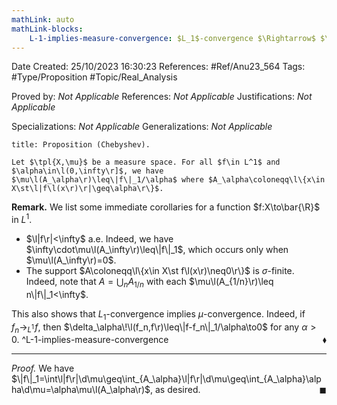 ```yaml
---
mathLink: auto
mathLink-blocks:
    L-1-implies-measure-convergence: $L_1$-convergence $\Rightarrow$ $\mu$-convergence
---
```


<div class="topSpace"></div>

Date Created: 25/10/2023 16:30:23
References: #Ref/Anu23_564
Tags: #Type/Proposition #Topic/Real_Analysis

Proved by: <i>Not Applicable</i>
References: <i>Not Applicable</i>
Justifications: <i>Not Applicable</i>

Specializations: <i>Not Applicable</i>
Generalizations: <i>Not Applicable</i>

``` ad-Proposition
title: Proposition (Chebyshev).

Let $\tpl{X,\mu}$ be a measure space. For all $f\in L^1$ and $\alpha\in\l(0,\infty\r]$, we have $\mu\l(A_\alpha\r)\leq\|f\|_1/\alpha$ where $A_\alpha\coloneqq\l\{x\in X\st\l|f\l(x\r)\r|\geq\alpha\r\}$.

```

<b>Remark.</b> We list some immediate corollaries for a function $f:X\to\bar{\R}$ in $L^1$.
* $\l|f\r|<\infty$ a.e. Indeed, we have $\infty\cdot\mu\l(A_\infty\r)\leq\|f\|_1$, which occurs only when $\mu\l(A_\infty\r)=0$.
* The support $A\coloneqq\l\{x\in X\st f\l(x\r)\neq0\r\}$ is $\sigma$-finite. Indeed, note that $A=\bigcup_nA_{1/n}$ with each $\mu\l(A_{1/n}\r)\leq n\|f\|_1<\infty$.

This also shows that $L_1$-convergence implies $\mu$-convergence. Indeed, if $f_n\to_{L^1}\!f$, then $\delta_\alpha\!\l(f_n,f\r)\leq\|f-f_n\|_1/\alpha\to0$ for any $\alpha>0$.<span style="float:right;">$\blacklozenge$</span> ^L-1-implies-measure-convergence

---

<i>Proof.</i> We have $\|f\|_1=\int\l|f\r|\d\mu\geq\int_{A_\alpha}\l|f\r|\d\mu\geq\int_{A_\alpha}\alpha\d\mu=\alpha\mu\l(A_\alpha\r)$, as desired.<span style="float:right;">$\blacksquare$</span>

